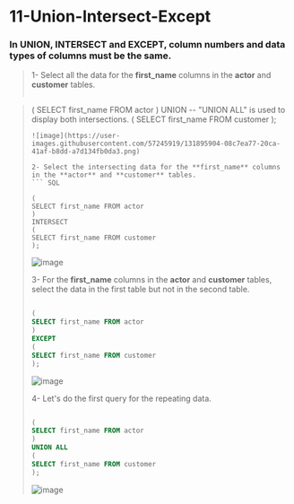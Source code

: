 # 11-Union-Intersect-Except

### In UNION, INTERSECT and EXCEPT, column numbers and data types of columns must be the same. 

>1- Select all the data for the **first_name** columns in the **actor** and **customer** tables.
>``` SQL
>

> (
> SELECT first_name FROM actor
> )
> UNION -- "UNION ALL" is used to display both intersections.
> (
> SELECT first_name FROM customer
> );
>```
> ![image](https://user-images.githubusercontent.com/57245919/131895904-08c7ea77-20ca-41af-b8dd-a7d134fb0da3.png)
>
>2- Select the intersecting data for the **first_name** columns in the **actor** and **customer** tables.
>``` SQL
>
> (
> SELECT first_name FROM actor
> )
> INTERSECT
> (
> SELECT first_name FROM customer
> );
>```
> ![image](https://user-images.githubusercontent.com/57245919/131896191-0c2a3c76-e451-4aaa-bd68-94311cb70f11.png)
>
>3- For the **first_name** columns in the **actor** and **customer** tables, select the data in the first table but not in the second table.
> ``` SQL
>
> (
> SELECT first_name FROM actor
> )
> EXCEPT
> (
> SELECT first_name FROM customer
> );
>```
> ![image](https://user-images.githubusercontent.com/57245919/131896710-4737e2d9-e884-4578-af7d-0198b0748154.png)
>
>4- Let's do the first query for the repeating data.
> ``` SQL
>
> (
> SELECT first_name FROM actor
> )
> UNION ALL
> (
> SELECT first_name FROM customer
> );
>```
> ![image](https://user-images.githubusercontent.com/57245919/131897249-4d7e9a8a-d184-4a85-a063-3eb5b2cd83cd.png)
